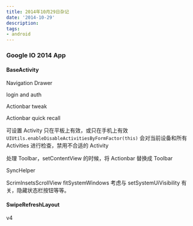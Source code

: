 ```yaml
---
title: 2014年10月29日杂记
date: '2014-10-29'
description:
tags:
- android
---
```



### Google IO 2014 App

#### BaseActivity

Navigation Drawer

login and auth

Actionbar tweak


Actionbar quick recall

可设置 Activity 只在平板上有效，或只在手机上有效 `UIUtils.enableDisableActivitiesByFormFactor(this)` 会对当前设备和所有 Activities 进行检查，禁用不合适的 Activity

处理 Toolbar，setContentView 的时候，将 Actionbar 替换成 Toolbar

SyncHelper

ScrimInsetsScrollView  fitSystemWindows  考虑与 setSystemUiVisibility  有关，隐藏状态栏按钮等等。

#### SwipeRefreshLayout

v4 
